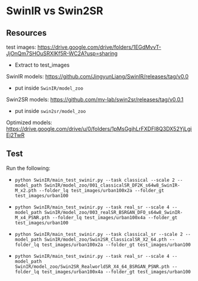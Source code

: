 # SwinIR vs Swin2SR


## Resources
test images: https://drive.google.com/drive/folders/1EGdMvvT-JjOnQm7SHOuSRXlKf5R-WC2A?usp=sharing
- Extract to test_images

SwinIR models: https://github.com/JingyunLiang/SwinIR/releases/tag/v0.0
- put inside `SwinIR/model_zoo`

Swin2SR models: https://github.com/mv-lab/swin2sr/releases/tag/v0.0.1
- put inside `swin2sr/model_zoo`

Optimized models: https://drive.google.com/drive/u/0/folders/1pMsGgihLrFXDFI8Q3DX52YjLgiEj2TwR

## Test

Run the following:

- `python SwinIR/main_test_swinir.py --task classical --scale 2 --model_path SwinIR/model_zoo/001_classicalSR_DF2K_s64w8_SwinIR-M_x2.pth --folder_lq test_images/urban100x2a --folder_gt test_images/urban100`

- `python SwinIR/main_test_swinir.py --task real_sr --scale 4 --model_path SwinIR/model_zoo/003_realSR_BSRGAN_DFO_s64w8_SwinIR-M_x4_PSNR.pth --folder_lq test_images/urban100x4a --folder_gt test_images/urban100`
 
- `python SwinIR/main_test_swinir.py --task classical_sr --scale 2 --model_path SwinIR/model_zoo/Swin2SR_ClassicalSR_X2_64.pth --folder_lq test_images/urban100x2a --folder_gt test_images/urban100`

- `python SwinIR/main_test_swinir.py --task real_sr --scale 4 --model_path SwinIR/model_zoo/Swin2SR_RealworldSR_X4_64_BSRGAN_PSNR.pth --folder_lq test_images/urban100x4a --folder_gt test_images/urban100`
